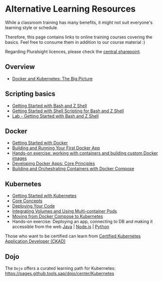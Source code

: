 # Alternative Learning Resources

While a classroom training has many benefits, it might not suit everyone's learning style or schedule.

Therefore, this page contains links to online training courses covering the basics. Feel free to consume them in addition to our course material :)

Regarding Pluralsight licences, please check the [central sharepoint](https://sap.sharepoint.com/sites/126802/SitePages/Pluralsight_Getting%20a%20License.aspx).

## Overview

- [Docker and Kubernetes: The Big Picture](https://app.pluralsight.com/sso/sap?returnUrl=library/courses/docker-kubernetes-big-picture/table-of-contents)

## Scripting basics

- [Getting Started with Bash and Z Shell](https://app.pluralsight.com/sso/sap?returnUrl=library/courses/29e8d875-9af9-4018-9362-1b94d3e1e049/table-of-contents)
- [Getting Started with Shell Scripting for Bash and Z Shell](https://app.pluralsight.com/sso/sap?returnUrl=library/courses/shell-scripting-bash-zshell-getting-started/table-of-contents)
- [Lab - Getting Started with Bash and Z Shell](https://app.pluralsight.com/sso/sap?returnUrl=labs/detail/c8dfc008-8c64-468a-982c-f89c6fb5463a/toc)

## Docker

- [Getting Started with Docker](https://app.pluralsight.com/sso/sap?returnUrl=library/courses/getting-started-docker/table-of-contents)
- [Building and Running Your First Docker App](https://app.pluralsight.com/sso/sap?returnUrl=course-player?clipId=4e49c9e0-0f77-42e9-9a17-a23dc407545f)
- [Hands-on exercise: working with containers and building custom Docker images](https://pages.github.tools.sap/cloud-curriculum/materials/all/containers/java/)
- [Developing Docker Apps: Core Principles](https://app.pluralsight.com/sso/sap?returnUrl=library/courses/docker-apps-developing-core-principles/table-of-contents)
- [Building and Orchestrating Containers with Docker Compose](https://app.pluralsight.com/sso/sap?returnUrl=library/courses/docker-compose-building-orchestrating-containers/table-of-contents)

## Kubernetes

- [Getting Started with Kubernetes](https://app.pluralsight.com/sso/sap?returnUrl=library/courses/kubernetes-getting-started)
- [Core Concepts](https://app.pluralsight.com/sso/sap?returnUrl=library/courses/kubernetes-developers-core-concepts/table-of-contents)
- [Deploying Your Code](https://app.pluralsight.com/sso/sap?returnUrl=player?course=kubernetes-developers-deploying-code&author=dan-wahlin&name=4c708f3a-83ad-4633-834d-0c31a4171fd6&clip=0)
- [Integrating Volumes and Using Multi-container Pods](https://app.pluralsight.com/sso/sap?returnUrl=library/courses/kubernetes-developers-integrating-volumes-using-multi-container-pods/table-of-contents)
- [Moving from Docker Compose to Kubernetes](https://app.pluralsight.com/sso/sap?returnUrl=library/courses/kubernetes-developers-docker-compose-kubernetes/table-of-contents)
- Hands-on exercise: Deploying an app, connecting to DB and making it accessible from the web [Java](https://pages.github.tools.sap/cloud-curriculum/materials/all/cloud-platforms/kubernetes-java/) | [Node.js](https://pages.github.tools.sap/cloud-curriculum/materials/all/cloud-platforms/kubernetes-nodejs/) | [Python](https://pages.github.tools.sap/cloud-curriculum/materials/all/cloud-platforms/kubernetes-python)

Those who want to be certified can learn from [Certified Kubernetes Application Developer (CKAD)](https://app.pluralsight.com/sso/sap?returnUrl=explore/certifications/topics/kubernetes?examPrepId=6ae9cedf-075b-4314-b01b-ca1e023ee791)

## Dojo

The `Dojo` offers a curated learning path for Kubernetes: <https://pages.github.tools.sap/dojo/center/Kubernetes>
